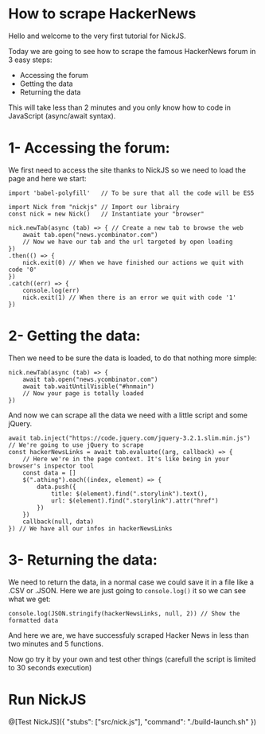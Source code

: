 # How to scrape HackerNews

Hello and welcome to the very first tutorial for NickJS.

Today we are going to see how to scrape the famous HackerNews forum in 3 easy steps:
* Accessing the forum
* Getting the data
* Returning the data

This will take less than 2 minutes and you only know how to code in JavaScript (async/await syntax).

# 1- Accessing the forum:

We first need to access the site thanks to NickJS so we need to load the page and here we start:
```language-javascript
import 'babel-polyfill'   // To be sure that all the code will be ES5

import Nick from "nickjs" // Import our librairy
const nick = new Nick()   // Instantiate your "browser"

nick.newTab(async (tab) => { // Create a new tab to browse the web
	await tab.open("news.ycombinator.com")
	// Now we have our tab and the url targeted by open loading
})
.then(() => {
	nick.exit(0) // When we have finished our actions we quit with code '0'
})
.catch((err) => {
	console.log(err)
	nick.exit(1) // When there is an error we quit with code '1'
})
```

# 2- Getting the data:

Then we need to be sure the data is loaded, to do that nothing more simple:
```
nick.newTab(async (tab) => {
	await tab.open("news.ycombinator.com")
	await tab.waitUntilVisible("#hnmain")
	// Now your page is totally loaded
})
```

And now we can scrape all the data we need with a little script and some jQuery.

```
await tab.inject("https://code.jquery.com/jquery-3.2.1.slim.min.js") // We're going to use jQuery to scrape
const hackerNewsLinks = await tab.evaluate((arg, callback) => {
	// Here we're in the page context. It's like being in your browser's inspector tool
	const data = []
	$(".athing").each((index, element) => {
		data.push({
			title: $(element).find(".storylink").text(),
			url: $(element).find(".storylink").attr("href")
		})
	})
	callback(null, data)
}) // We have all our infos in hackerNewsLinks
```

# 3- Returning the data:

We need to return the data, in a normal case we could save it in a file like a .CSV or .JSON.
Here we are just going to `console.log()` it so we can see what we get:

```
console.log(JSON.stringify(hackerNewsLinks, null, 2)) // Show the formatted data
```

And here we are, we have successfuly scraped Hacker News in less than two minutes and 5 functions.

Now go try it by your own and test other things (carefull the script is limited to 30 seconds execution)


# Run NickJS

@[Test NickJS]({ "stubs": ["src/nick.js"], "command": "./build-launch.sh" })
